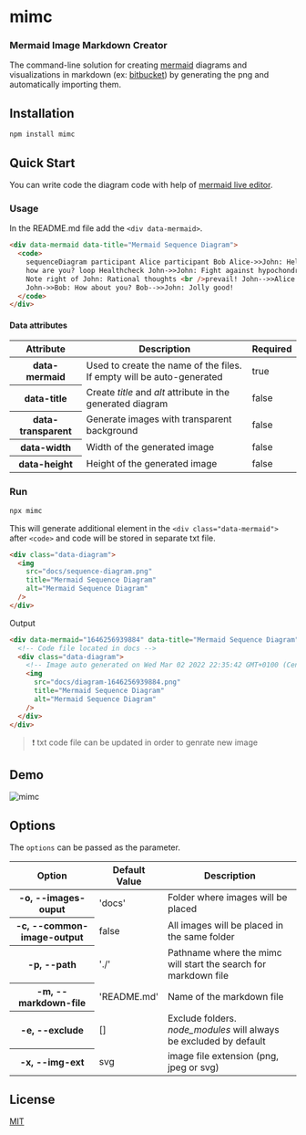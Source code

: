# mimc

### Mermaid Image Markdown Creator

The command-line solution for creating [mermaid](https://mermaid-js.github.io/) diagrams and visualizations in markdown (ex: [bitbucket](https://www.atlassian.com/software/bitbucket/enterprise)) by generating the png and automatically importing them.

## Installation

```bash
npm install mimc
```

## Quick Start

You can write code the diagram code with help of [mermaid live editor](https://mermaid-js.github.io/mermaid-live-editor/).

### Usage

In the README.md file add the `<div data-mermaid>`.

```html
<div data-mermaid data-title="Mermaid Sequence Diagram">
  <code>
    sequenceDiagram participant Alice participant Bob Alice->>John: Hello John,
    how are you? loop Healthcheck John->>John: Fight against hypochondria end
    Note right of John: Rational thoughts <br />prevail! John-->>Alice: Great!
    John->>Bob: How about you? Bob-->>John: Jolly good!
  </code>
</div>
```

#### Data attributes

<table>
  <thead>
    <tr>
      <th>Attribute</th>
      <th>Description</th>
      <th>Required</th>
    </tr>
  </thead>
  <tbody>
    <tr>
      <th>data-mermaid</th>
      <td>Used to create the name of the files. If empty will be auto-generated</td>
      <td>true</td>
    </tr>
    <tr>
      <th>data-title</th>
      <td>Create <i>title</i> and <i>alt</i> attribute in the generated diagram</td>
      <td>false</td>
    </tr>
    <tr>
      <th>data-transparent</th>
      <td>Generate images with transparent background</td>
      <td>false</td>
    </tr>
    <tr>
      <th>data-width</th>
      <td>Width of the generated image</td>
      <td>false</td>
    </tr>
    <tr>
      <th>data-height</th>
      <td>Height of the generated image</td>
      <td>false</td>
    </tr>
  </tbody>
</table>

### Run

```bash
npx mimc
```

This will generate additional element in the `<div class="data-mermaid">` after `<code>` and code will be stored in separate txt file.

```html
<div class="data-diagram">
  <img
    src="docs/sequence-diagram.png"
    title="Mermaid Sequence Diagram"
    alt="Mermaid Sequence Diagram"
  />
</div>
```

Output

```html
<div data-mermaid="1646256939884" data-title="Mermaid Sequence Diagram">
  <!-- Code file located in docs -->
  <div class="data-diagram">
    <!-- Image auto generated on Wed Mar 02 2022 22:35:42 GMT+0100 (Central European Standard Time) -->
    <img
      src="docs/diagram-1646256939884.png"
      title="Mermaid Sequence Diagram"
      alt="Mermaid Sequence Diagram"
    />
  </div>
</div>
```

> ❗ txt code file can be updated in order to genrate new image

## Demo

<img src="https://user-images.githubusercontent.com/8751579/156455459-c6d08b9b-67c2-478c-80ba-64eeb1711a1d.gif" title="mimc demo" alt="mimc"/>

## Options

The `options` can be passed as the parameter.

<table>
  <thead>
    <tr>
      <th>Option</th>
      <th>Default Value</th>
      <th>Description</th>
    </tr>
  </thead>
  <tbody>
    <tr>
      <th>-o, --images-ouput</th>
      <td>'docs'</td>
      <td>Folder where images will be placed</td>
    </tr>
    <tr>
      <th>-c, --common-image-output</th>
      <td>false</td>
      <td>All images will be placed in the same folder</td>
    </tr>
    <tr>
      <th>-p, --path</th>
      <td>'./'</td>
      <td>Pathname where the mimc will start the search for markdown file</td>
    </tr>
    <tr>
      <th>-m, --markdown-file</th>
      <td>'README.md'</td>
      <td>Name of the markdown file</td>
    </tr>
    <tr>
      <th>-e, --exclude</th>
      <td>[]</td>
      <td>Exclude folders. <i>node_modules</i> will always be excluded by default</td>
    </tr>
    <tr>
      <th>-x, --img-ext</th>
      <td>svg</td>
      <td>image file extension (png, jpeg or svg)</td>
    </tr>
  </tbody>
</table>

## License

[MIT](LICENSE)
